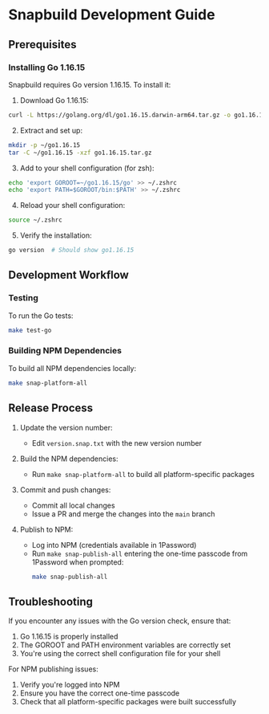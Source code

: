 # Snapbuild Development Guide

## Prerequisites

### Installing Go 1.16.15

Snapbuild requires Go version 1.16.15. To install it:

1. Download Go 1.16.15:
```bash
curl -L https://golang.org/dl/go1.16.15.darwin-arm64.tar.gz -o go1.16.15.tar.gz
```

2. Extract and set up:
```bash
mkdir -p ~/go1.16.15
tar -C ~/go1.16.15 -xzf go1.16.15.tar.gz
```

3. Add to your shell configuration (for zsh):
```bash
echo 'export GOROOT=~/go1.16.15/go' >> ~/.zshrc
echo 'export PATH=$GOROOT/bin:$PATH' >> ~/.zshrc
```

4. Reload your shell configuration:
```bash
source ~/.zshrc
```

5. Verify the installation:
```bash
go version  # Should show go1.16.15
```

## Development Workflow

### Testing

To run the Go tests:
```bash
make test-go
```

### Building NPM Dependencies

To build all NPM dependencies locally:
```bash
make snap-platform-all
```

## Release Process

1. Update the version number:
   - Edit `version.snap.txt` with the new version number

2. Build the NPM dependencies:
   - Run `make snap-platform-all` to build all platform-specific packages

3. Commit and push changes:
   - Commit all local changes
   - Issue a PR and merge the changes into the `main` branch

4. Publish to NPM:
   - Log into NPM (credentials available in 1Password)
   - Run `make snap-publish-all` entering the one-time passcode from 1Password when prompted:
     ```bash
     make snap-publish-all
     ```

## Troubleshooting

If you encounter any issues with the Go version check, ensure that:
1. Go 1.16.15 is properly installed
2. The GOROOT and PATH environment variables are correctly set
3. You're using the correct shell configuration file for your shell

For NPM publishing issues:
1. Verify you're logged into NPM
2. Ensure you have the correct one-time passcode
3. Check that all platform-specific packages were built successfully
